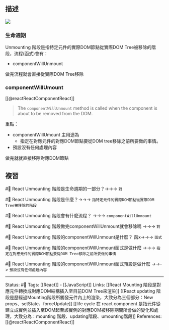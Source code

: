 ## 描述

![](https://res.cloudinary.com/dqfxgtyoi/image/upload/v1660833335/blog/react/life-cycle/life-cycle-react_wzmir9.jpg)

### 生命週期

Unmounting 階段是指特定元件的實際DOM節點從實際DOM Tree被移除的階段，流程(函式)會有：
- componentWillUnmount


做完流程就會直接從實際DOM Tree移除

### componentWillUmount

[[@reactReactComponentReact]]
> The `componentWillUnmount` method is called when the component is about to be removed from the DOM.

重點：
- componentWillUmount 主用途為
	- 指定在對應元件的對應DOM節點要從DOM tree移除之前所要做的事情。
- 預設沒有任何處理內容

做完就就直接移除對應DOM節點



## 複習
#🧠 React Unmounting 階段是生命週期的一部分？->->-> `對`
<!--SR:!2023-05-17,165,250-->

#🧠 React Unmounting 階段是什麼？->->-> `指特定元件的實際DOM節點從實際DOM Tree被移除的階段`
<!--SR:!2023-06-05,180,250-->

#🧠 React Unmounting 階段會有什麼流程？ ->->-> `componentWillUnmount`
<!--SR:!2023-06-15,185,250-->

#🧠 React Unmounting 階段做完componentWillUnmount就會移除嗎 ->->-> `對`
<!--SR:!2023-12-10,288,250-->

#🧠 React Unmounting 階段的componentWillUnmount是什麼？ 函x->->-> `函式`
<!--SR:!2023-06-02,178,250-->

#🧠 React Unmounting 階段的componentWillUnmount函式是做什麼 ->->-> `指定在對應元件的實際DOM節點要從DOM Tree移除之前所要做的事情`
<!--SR:!2023-06-23,192,250-->


#🧠 React Unmounting 階段的componentWillUnmount函式預設是做什麼 ->->-> `預設沒有任何處理內容`
<!--SR:!2023-03-15,125,250-->


---
Status: #🌱 
Tags:
[[React]] - [[JavaScript]]
Links:
[[React Mounting 階段是對應元件轉換成對應DOM結構插入至目前DOM Tree來渲染]]
[[React updating 階段是歷經過Mounting階段所觸發元件內上的渲染，大致分為三個部分：New props、setState、forceUpdate]]
[[life cycle 在 react component 是指元件從建立成實例並插入至DOM起至該實例的對應DOM被移除期間所會做的變化和處理，大致分為：mounting 階段、updating階段、umounting階段]]
References:
[[@reactReactComponentReact]]